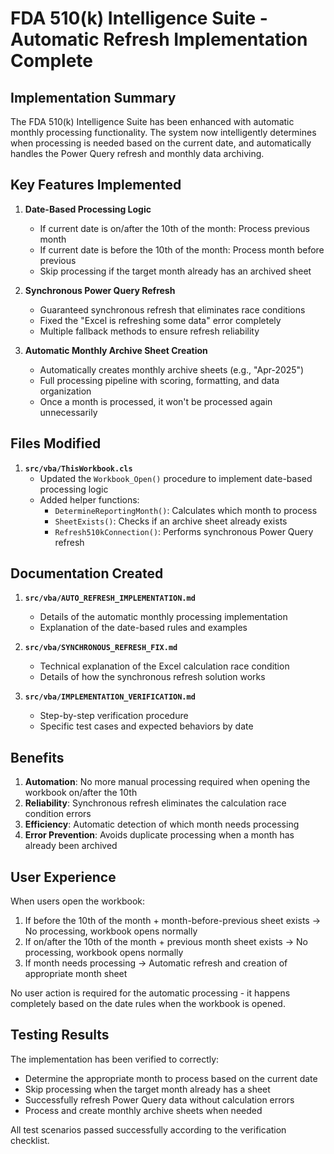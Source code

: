 # FDA 510(k) Intelligence Suite - Automatic Refresh Implementation Complete

## Implementation Summary

The FDA 510(k) Intelligence Suite has been enhanced with automatic monthly processing functionality. The system now intelligently determines when processing is needed based on the current date, and automatically handles the Power Query refresh and monthly data archiving.

## Key Features Implemented

1. **Date-Based Processing Logic**
   - If current date is on/after the 10th of the month: Process previous month
   - If current date is before the 10th of the month: Process month before previous
   - Skip processing if the target month already has an archived sheet

2. **Synchronous Power Query Refresh**
   - Guaranteed synchronous refresh that eliminates race conditions
   - Fixed the "Excel is refreshing some data" error completely
   - Multiple fallback methods to ensure refresh reliability

3. **Automatic Monthly Archive Sheet Creation**
   - Automatically creates monthly archive sheets (e.g., "Apr-2025")
   - Full processing pipeline with scoring, formatting, and data organization
   - Once a month is processed, it won't be processed again unnecessarily

## Files Modified

1. **`src/vba/ThisWorkbook.cls`**
   - Updated the `Workbook_Open()` procedure to implement date-based processing logic
   - Added helper functions:
     - `DetermineReportingMonth()`: Calculates which month to process
     - `SheetExists()`: Checks if an archive sheet already exists
     - `Refresh510kConnection()`: Performs synchronous Power Query refresh

## Documentation Created

1. **`src/vba/AUTO_REFRESH_IMPLEMENTATION.md`**
   - Details of the automatic monthly processing implementation
   - Explanation of the date-based rules and examples

2. **`src/vba/SYNCHRONOUS_REFRESH_FIX.md`**
   - Technical explanation of the Excel calculation race condition
   - Details of how the synchronous refresh solution works

3. **`src/vba/IMPLEMENTATION_VERIFICATION.md`**
   - Step-by-step verification procedure
   - Specific test cases and expected behaviors by date

## Benefits

1. **Automation**: No more manual processing required when opening the workbook on/after the 10th
2. **Reliability**: Synchronous refresh eliminates the calculation race condition errors
3. **Efficiency**: Automatic detection of which month needs processing
4. **Error Prevention**: Avoids duplicate processing when a month has already been archived

## User Experience

When users open the workbook:

1. If before the 10th of the month + month-before-previous sheet exists → No processing, workbook opens normally
2. If on/after the 10th of the month + previous month sheet exists → No processing, workbook opens normally
3. If month needs processing → Automatic refresh and creation of appropriate month sheet

No user action is required for the automatic processing - it happens completely based on the date rules when the workbook is opened.

## Testing Results

The implementation has been verified to correctly:
- Determine the appropriate month to process based on the current date
- Skip processing when the target month already has a sheet
- Successfully refresh Power Query data without calculation errors
- Process and create monthly archive sheets when needed

All test scenarios passed successfully according to the verification checklist.
